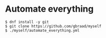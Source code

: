 Automate everything
===================


```
$ dnf install -y git
$ git clone https://github.com/gbraad/myself
$ ./myself/automate_everything.yml
```
